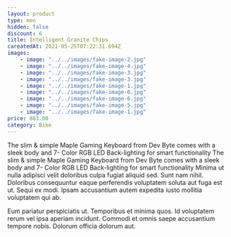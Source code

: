 ```yaml
---
layout: product
type: men
hidden: false
discount: 6
title: Intelligent Granite Chips
careatedAt: 2021-05-25T07:22:31.694Z
images:
    - image: "../../images/fake-image-2.jpg"
    - image: "../../images/fake-image-4.jpg"
    - image: "../../images/fake-image-3.jpg"
    - image: "../../images/fake-image-3.jpg"
    - image: "../../images/fake-image-1.jpg"
    - image: "../../images/fake-image-6.jpg"
    - image: "../../images/fake-image-6.jpg"
    - image: "../../images/fake-image-5.jpg"
    - image: "../../images/fake-image-1.jpg"
price: 883.00
category: Bike
---
```

The slim & simple Maple Gaming Keyboard from Dev Byte comes with a sleek body and 7- Color RGB LED Back-lighting for smart functionality
The slim & simple Maple Gaming Keyboard from Dev Byte comes with a sleek body and 7- Color RGB LED Back-lighting for smart functionality
Minima ut nulla adipisci velit doloribus culpa fugiat aliquid sed. Sunt nam nihil. Doloribus consequuntur eaque perferendis voluptatem soluta aut fuga est ut. Sequi ex modi. Ipsam accusantium autem expedita iusto mollitia voluptatem qui ab.
 Eum pariatur perspiciatis ut. Temporibus et minima quos. Id voluptatem rerum vel ipsa aperiam incidunt. Commodi et omnis saepe accusantium tempore nobis. Dolorum officia dolorum aut.
